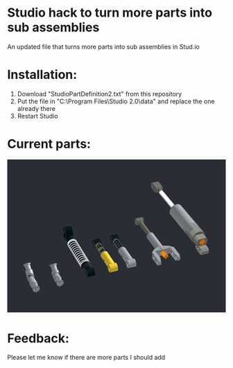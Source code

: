 # Studio hack to turn more parts into sub assemblies
An updated file that turns more parts into sub assemblies in Stud.io

# Installation:
1. Download "StudioPartDefinition2.txt" from this repository
2. Put the file in "C:\Program Files\Studio 2.0\data" and replace the one already there
3. Restart Studio

# Current parts:

![Current parts](CurrentParts.png)

# Feedback:
Please let me know if there are more parts I should add